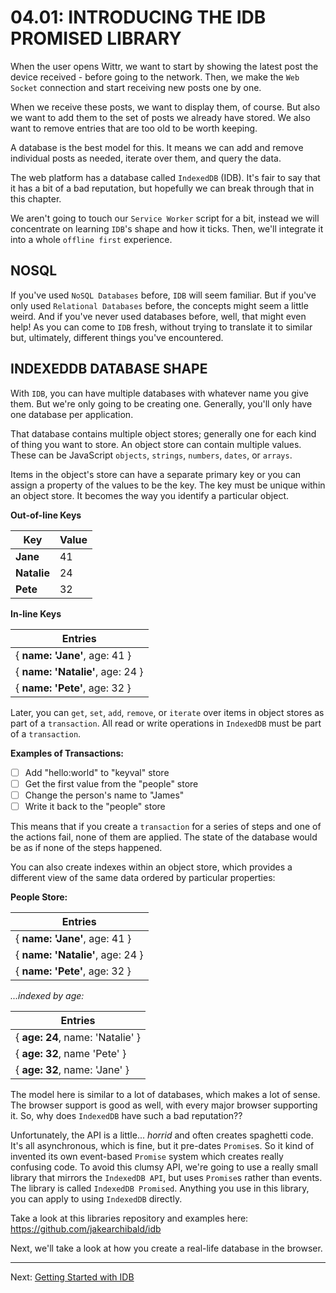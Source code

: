 # 04.01: INTRODUCING THE IDB PROMISED LIBRARY

When the user opens Wittr, we want to start by showing the latest post the device received - before going to the network. Then, we make the `Web Socket` connection and start receiving new posts one by one.

When we receive these posts, we want to display them, of course. But also we want to add them to the set of posts we already have stored. We also want to remove entries that are too old to be worth keeping.

A database is the best model for this. It means we can add and remove individual posts as needed, iterate over them, and query the data.

The web platform has a database called `IndexedDB` (IDB). It's fair to say that it has a bit of a bad reputation, but hopefully we can break through that in this chapter.

We aren't going to touch our `Service Worker` script for a bit, instead we will concentrate on learning `IDB`'s shape and how it ticks. Then, we'll integrate it into a whole `offline first` experience.

## NOSQL

If you've used `NoSQL Databases` before, `IDB` will seem familiar. But if you've only used `Relational Databases` before, the concepts might seem a little weird. And if you've never used databases before, well, that might even help! As you can come to `IDB` fresh, without trying to translate it to similar but, ultimately, different things you've encountered.

## INDEXEDDB DATABASE SHAPE

With `IDB`, you can have multiple databases with whatever name you give them. But we're only going to be creating one. Generally, you'll only have one database per application.

That database contains multiple object stores; generally one for each kind of thing you want to store. An object store can contain multiple values. These can be JavaScript `objects`, `strings`, `numbers`, `dates`, or `arrays`.

Items in the object's store can have a separate primary key or you can assign a property of the values to be the key. The key must be unique within an object store. It becomes the way you identify a particular object.

**Out-of-line Keys**

| Key         | Value |
| ----------- | ----- |
| **Jane**    | 41    |
| **Natalie** | 24    |
| **Pete**    | 32    |

**In-line Keys**

| Entries                          |
| -------------------------------- |
| { **name: 'Jane'**, age: 41 }    |
| { **name: 'Natalie'**, age: 24 } |
| { **name: 'Pete'**, age: 32 }    |

Later, you can `get`, `set`, `add`, `remove`, or `iterate` over items in object stores as part of a `transaction`. All read or write operations in `IndexedDB` must be part of a `transaction`.

**Examples of Transactions:**

* [ ] Add "hello:world" to "keyval" store
* [ ] Get the first value from the "people" store
* [ ] Change the person's name to "James"
* [ ] Write it back to the "people" store

This means that if you create a `transaction` for a series of steps and one of the actions fail, none of them are applied. The state of the database would be as if none of the steps happened.

You can also create indexes within an object store, which provides a different view of the same data ordered by particular properties:

**People Store:**

| Entries                          |
| -------------------------------- |
| { **name: 'Jane'**, age: 41 }    |
| { **name: 'Natalie'**, age: 24 } |
| { **name: 'Pete'**, age: 32 }    |

_...indexed by age:_

| Entries                          |
| -------------------------------- |
| { **age: 24**, name: 'Natalie' } |
| { **age: 32**, name 'Pete' }     |
| { **age: 32**, name: 'Jane' }    |

The model here is similar to a lot of databases, which makes a lot of sense. The browser support is good as well, with every major browser supporting it. So, why does `IndexedDB` have such a bad reputation??

Unfortunately, the API is a little... _horrid_ and often creates spaghetti code. It's all asynchronous, which is fine, but it pre-dates `Promise`s. So it kind of invented its own event-based `Promise` system which creates really confusing code. To avoid this clumsy API, we're going to use a really small library that mirrors the `IndexedDB API`, but uses `Promise`s rather than events. The library is called `IndexedDB Promised`. Anything you use in this library, you can apply to using `IndexedDB` directly.

Take a look at this libraries repository and examples here: https://github.com/jakearchibald/idb

Next, we'll take a look at how you create a real-life database in the browser.

---

Next: [Getting Started with IDB](./02-getting-started.md)
